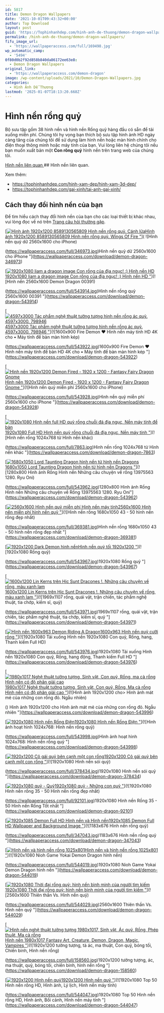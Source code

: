 ```yaml
---
id: 5817
title: Demon Dragon Wallpapers
date: '2021-10-01T09:43:32+00:00'
author: Top Download
layout: post
guid: 'https://Tophinhanhdep.com/hinh-anh-de-thuong/demon-dragon-wallpapers/'
permalink: /hinh-anh-de-thuong/demon-dragon-wallpapers/
fifu_image_url:
  - 'https://wallpaperaccess.com/full/169498.jpg'
wp_automatic_camp:
  - '5494'
0f80d0b2f92d858b840da86172ee63e8:
  - Demon Dragon Wallpapers
original_link:
  - 'https://wallpaperaccess.com/demon-dragon'
image: /wp-content/uploads/2021/10/Demon-Dragon-Wallpapers.jpg
categories:
  - Hình Ảnh Dễ Thương
lastmod: '2025-01-07T18:13:20.668Z'
---
```

# Hình nền rồng quỷ

Bộ sưu tập gồm 38 hình nền và hình nền Rồng quỷ hàng đầu có sẵn để tải xuống miễn phí. Chúng tôi hy vọng bạn thích bộ sưu tập hình ảnh HD ngày càng tăng của chúng tôi để sử dụng làm hình nền hoặc màn hình chính cho điện thoại thông minh hoặc máy tính của bạn. Vui lòng liên hệ chúng tôi nếu bạn muốn xuất bản một **Con rông quỷ** hình nền trên trang web của chúng tôi.

[Hình nền liên quan ](#related) ## Hình nền liên quan.

   
 Xem thêm:

   
- <https://tophinhanhdep.com/hinh-xam-dep/hinh-xam-3d-dep/>
- <https://tophinhanhdep.com/gai-xinh/tai-anh-gai-xinh/>

## Cách thay đổi hình nền của bạn

Để tìm hiểu cách thay đổi hình nền của bạn cho các loại thiết bị khác nhau, vui lòng đọc về nó trên [Trang câu hỏi thường gặp](https://tophinhanhdep.com/faq/).

  
[[![Hình ảnh 1920x1200 8589130565809 Hình nền rồng quỷ.  Cánh lửa](https://wallpaperaccess.com/full/169498.jpg)Hình ảnh 1920x1200 8589130565809 Hình nền rồng quỷ. Wings Of Fire "](https://wallpaperaccess.com/download/demon-dragon-169498)]( ![Hình nền quỷ dữ 2560x1600 cho iPhone)

(https://wallpaperaccess.com/full/346973.jpg)Hình nền quỷ dữ 2560x1600 cho iPhone "](https://wallpaperaccess.com/download/demon-dragon-346973)

[[![1920x1080 liam a dragon image Con rồng của địa ngục!  :) Hình nền HD](https://wallpaperaccess.com/full/27702.jpg)1920x1080 liam a dragon image Con rồng của địa ngục! :) Hình nền HD "](https://wallpaperaccess.com/download/demon-dragon-27702)](![Hình nền 2560x1600 Demon Dragon 00391)

(https://wallpaperaccess.com/full/543914.jpg)Hình nền rồng quỷ 2560x1600 00391 "](https://wallpaperaccess.com/download/demon-dragon-543914)

[[![4597x3000 Tác phẩm nghệ thuật tưởng tượng hình nền rồng ác quỷ.  4597x3000.  798946](https://wallpaperaccess.com/full/543917.jpg)4597x3000 Tác phẩm nghệ thuật tưởng tượng hình nền rồng ác quỷ. 4597x3000. 798946 "](https://wallpaperaccess.com/download/demon-dragon-543917)](![1600x900 Fire Demon ❤ Hình nền máy tính HD 4K cho • Máy tính để bàn màn hình kép)

(https://wallpaperaccess.com/full/543922.jpg)1600x900 Fire Demon ❤ Hình nền máy tính để bàn HD 4K cho • Máy tính để bàn màn hình kép "](https://wallpaperaccess.com/download/demon-dragon-543922)

[[![Hình nền 1920x1200 Demon Fired - 1920 x 1200 - Fantasy Fairy Dragon Gnome](https://wallpaperaccess.com/full/543924.jpg)Hình nền 1920x1200 Demon Fired - 1920 x 1200 - Fantasy Fairy Dragon Gnome "](https://wallpaperaccess.com/download/demon-dragon-543924)](![Hình nền quỷ miễn phí 2560x1600 cho iPhone)

(https://wallpaperaccess.com/full/543928.jpg)Hình nền quỷ miễn phí 2560x1600 cho iPhone "](https://wallpaperaccess.com/download/demon-dragon-543928)

[[![1920x1080 Hình nền full HD quỷ rồng chuỗi đá địa ngục, Nền máy tính để bàn](https://wallpaperaccess.com/full/543937.jpg)1920x1080 Full HD Hình nền quỷ rồng chuỗi đá địa ngục, Nền máy tính "](https://wallpaperaccess.com/download/demon-dragon-543937)](![Hình nền rồng 1024x768 từ Hình nền khác)

(https://wallpaperaccess.com/full/7863.jpg)Hình nền rồng 1024x768 từ Hình nền khác "](https://wallpaperaccess.com/download/demon-dragon-7863)

[[![1680x1050 Lord Taunting Dragon hình nền từ hình nền Dragons](https://wallpaperaccess.com/full/543947.jpg)1680x1050 Lord Taunting Dragon hình nền từ hình nền Dragons "](https://wallpaperaccess.com/download/demon-dragon-543947)](![1280x800 Hình ảnh Rồng Hình nền Những câu chuyện về rồng 13975563 1280. Ryu Oni)

(https://wallpaperaccess.com/full/543962.jpg)1280x800 Hình ảnh Rồng Hình nền Những câu chuyện về Rồng 13975563 1280. Ryu Oni ​​"](https://wallpaperaccess.com/download/demon-dragon-543962)

[[![2560x1600 Hình nền quỷ miễn phí Hình nền máy tính](https://wallpaperaccess.com/full/204514.jpg)2560x1600 Hình nền miễn phí hình nền quỷ "](https://wallpaperaccess.com/download/demon-dragon-204514)](![Hình nền rồng 1680x1050 43 - 50 hình nền rồng đẹp nhất)

(https://wallpaperaccess.com/full/369381.jpg)Hình nền rồng 1680x1050 43 - 50 hình nền rồng đẹp nhất "](https://wallpaperaccess.com/download/demon-dragon-369381)

[[![1920x1200 Dark Demon hình nền](https://wallpaperaccess.com/full/543965.jpg)Hình nền quỷ tối 1920x1200 "](https://wallpaperaccess.com/download/demon-dragon-543965)](![1920x1080 Rồng quỷ)

(https://wallpaperaccess.com/full/543967.jpg)1920x1080 Rồng quỷ "](https://wallpaperaccess.com/download/demon-dragon-543967)

[[![1600x1200 Lin Kerns trên Hic Sunt Dracones !.  Những câu chuyện về rồng, màu xanh lam](https://wallpaperaccess.com/full/543969.jpg)1600x1200 Lin Kerns trên Hic Sunt Dracones !. Những câu chuyện về rồng, màu xanh lam "](https://wallpaperaccess.com/download/demon-dragon-543969)](![1969x1107 rồng, quái vật, trận chiến, tác phẩm nghệ thuật, tia chớp, kiếm sĩ, quỷ)

(https://wallpaperaccess.com/full/543971.jpg)1969x1107 rồng, quái vật, trận chiến, tác phẩm nghệ thuật, tia chớp, kiếm sĩ, quỷ "](https://wallpaperaccess.com/download/demon-dragon-543971)

[[![Hình nền 1600x963 Demon Riding A Dragon](https://wallpaperaccess.com/full/543973.jpg)1600x963 Hình nền quỷ cưỡi rồng "](https://wallpaperaccess.com/download/demon-dragon-543973)](![1920x1080 Tải xuống Hình nền 1920x1080 Con quỷ, Rồng, hang, Thanh kiếm Full HD)

(https://wallpaperaccess.com/full/543976.jpg)1920x1080 Tải xuống Hình nền 1920x1080 Con quỷ, Rồng, hang động, Thanh kiếm Full HD "](https://wallpaperaccess.com/download/demon-dragon-543976)

[[![1980x1017 Nghệ thuật tưởng tượng, Sinh vật, Con quỷ, Rồng, ma cà rồng Hình nền có độ phân giải cao](https://wallpaperaccess.com/full/543981.jpg)1980x1017 Nghệ thuật tưởng tượng, Sinh vật, Con quỷ, Rồng, Ma cà rồng Hình nền có độ phân giải cao "](https://wallpaperaccess.com/download/demon-dragon-543981)](![Hình ảnh 1920x1200 cho> Hình ảnh mát mẻ của những con rồng đỏ.  Ngẫu nhiên)

() Hình ảnh 1920x1200 cho Hình ảnh mát mẻ của những con rồng đỏ. Ngẫu nhiên "](https://wallpaperaccess.com/download/demon-dragon-543996)

[[![1920x1080 Hình nền Rồng Điện](https://wallpaperaccess.com/full/543997.jpg)1920x1080 Hình nền Rồng Điện "](https://wallpaperaccess.com/download/demon-dragon-543997)](![Hình ảnh hoạt hình 1024x768: Hình nền rồng quỷ)

(https://wallpaperaccess.com/full/543998.jpg)Hình ảnh hoạt hình 1024x768: Hình nền rồng quỷ "](https://wallpaperaccess.com/download/demon-dragon-543998)

[[![1920x1200 Cô gái quỷ bên cạnh một con rồng](https://wallpaperaccess.com/full/338944.jpg)1920x1200 Cô gái quỷ bên cạnh một con rồng "](https://wallpaperaccess.com/download/demon-dragon-338944)](![1920x1080 Hình nền sói quỷ)

(https://wallpaperaccess.com/full/378434.jpg)1920x1080 Hình nền sói quỷ "](https://wallpaperaccess.com/download/demon-dragon-378434)

[[![1920x1080 quỷ - Quỷ](https://wallpaperaccess.com/full/544009.jpg)1920x1080 quỷ - Những con quỷ "](https://wallpaperaccess.com/download/demon-dragon-544009)](![1920x1080 Hình nền rồng 35 - 50 Hình nền rồng đẹp nhất)

(https://wallpaperaccess.com/full/92101.jpg)1920x1080 Hình nền Rồng 35 - 50 Hình nền Rồng Tốt nhất "](https://wallpaperaccess.com/download/demon-dragon-92101)

[[![1920x1085 Demon Full HD Hình nền và Hình nền](https://wallpaperaccess.com/full/544016.jpg)1920x1085 Demon Full HD Wallpaper and Background Image "](https://wallpaperaccess.com/download/demon-dragon-544016)](![1183x676 Hình nền rồng quỷ)

(https://wallpaperaccess.com/full/347043.jpg)1183x676 Hình nền rồng quỷ "](https://wallpaperaccess.com/download/demon-dragon-347043)

[[![Hình nền và hình nền rồng 1025x801](https://wallpaperaccess.com/full/544018.jpg)Hình nền và hình nền rồng 1025x801 "](https://wallpaperaccess.com/download/demon-dragon-544018)](![1920x1080 Nioh Game Yokai Demon Dragon hình nền)

(https://wallpaperaccess.com/full/544019.jpg)1920x1080 Nioh Game Yokai Demon Dragon hình nền "](https://wallpaperaccess.com/download/demon-dragon-544019)

[[![1920x1080 Thời đại rồng quỷ: hình nền bình minh của người tìm kiếm](https://wallpaperaccess.com/full/544027.jpg)1920x1080 Thời đại rồng quỷ: hình nền bình minh của người tìm kiếm "](https://wallpaperaccess.com/download/demon-dragon-544027)](![2560x1600 Thiên thần Vs.  Hình nền quỷ)

(https://wallpaperaccess.com/full/544029.jpg)2560x1600 Thiên thần Vs. Hình nền quỷ "](https://wallpaperaccess.com/download/demon-dragon-544029)

[[![Hình nền nghệ thuật tưởng tượng 1980x1017, Sinh vật, Ác quỷ, Rồng, Phép thuật, Ma cà rồng](https://wallpaperaccess.com/full/544040.jpg)Hình nền 1980x1017 Fantasy Art, Creature, Demon, Dragon, Magic, Vampires "](https://wallpaperaccess.com/download/demon-dragon-544040)](![1920x1200 tưởng tượng, tà ác, ma thuật, Con quỷ, bóng tối, Chiến binh, Hình nền rồng)

(https://wallpaperaccess.com/full/158560.jpg)1920x1200 tưởng tượng, ác, ma thuật, quỷ, bóng tối, chiến binh, hình nền rồng "](https://wallpaperaccess.com/download/demon-dragon-158560)

[[![1920x1200 Hình nền quỷ](https://wallpaperaccess.com/full/544043.jpg)1920x1200 Hình nền quỷ "](https://wallpaperaccess.com/download/demon-dragon-544043)](![1920x1080 Top 50 Hình nền rồng HD, Hình ảnh, Lý lịch, Hình nền máy tính)

(https://wallpaperaccess.com/full/544047.jpg)1920x1080 Top 50 Hình nền rồng HD, Hình ảnh, Bối cảnh, Hình nền máy tính "](https://wallpaperaccess.com/download/demon-dragon-544047)
